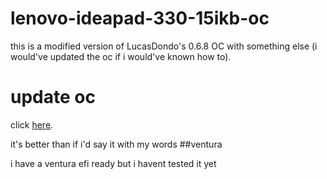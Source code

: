 # lenovo-ideapad-330-15ikb-oc
this is a modified version of LucasDondo's 0.6.8 OC with something else (i would've updated the oc if i would've known how to).
<h1>update oc</h1>
<p>click <a href="https://dortania.github.io/OpenCore-Post-Install/universal/update.html">here</a>.</p>
it's better than if i'd say it with my words
##ventura
<p>i have a ventura efi ready but i havent tested it yet</p>
